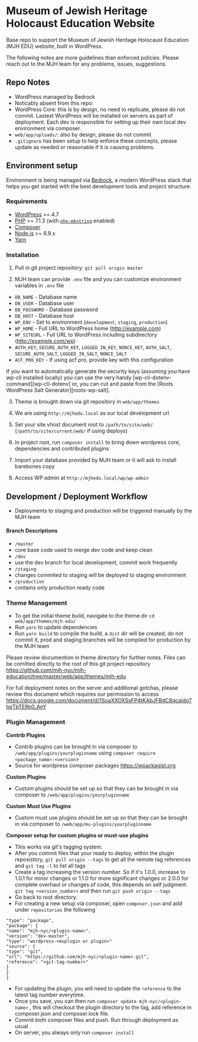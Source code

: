 # Museum of Jewish Heritage Holocaust Education Website

Base repo to support the Museum of Jewish Heritage Holocaust Education (MJH EDU) website, built in WordPress.

The following notes are more guidelines than enforced policies. Please reach out to the MJH team for any problems, issues, suggestions.

## Repo Notes

- WordPress managed by Bedrock
- Noticably absent from this repo:
- WordPress Core: this is by design, no need to replicate, please do not commit. Lastest WordPress will be installed on servers as part of deployment. Each dev is responsible for setting up their own local dev environment via composer.
- `web/app/uploads/`: also by design, please do not commit
- `.gitignore` has been setup to help enforce these concepts, please update as needed or reasonable if it is causing problems.

## Environment setup

Environment is being managed via [Bedrock](https://roots.io/bedrock/),  a modern WordPress stack that helps you get started with the best development tools and project structure.

### Requirements
* [WordPress](https://wordpress.org/) >= 4.7
* [PHP](https://secure.php.net/manual/en/install.php) >= 7.1.3 (with [`php-mbstring`](https://secure.php.net/manual/en/book.mbstring.php) enabled)
* [Composer](https://getcomposer.org/download/)
* [Node.js](http://nodejs.org/) >= 6.9.x
* [Yarn](https://yarnpkg.com/en/docs/install)

### Installation

1. Pull in git project repository:
`git pull origin master`

2. MJH team can provide `.env` file and you can customize environment variables in `.env`  file
* `DB_NAME` - Database name
* `DB_USER` - Database user
* `DB_PASSWORD` - Database password
* `DB_HOST` - Database host
* `WP_ENV` - Set to environment (`development`, `staging`, `production`)
* `WP_HOME` - Full URL to WordPress home (http://example.com)
* `WP_SITEURL` - Full URL to WordPress including subdirectory (http://example.com/wp)
* `AUTH_KEY`, `SECURE_AUTH_KEY`, `LOGGED_IN_KEY`, `NONCE_KEY`, `AUTH_SALT`, `SECURE_AUTH_SALT`, `LOGGED_IN_SALT`, `NONCE_SALT`
* `ACF_PRO_KEY` - If using acf pro, provide key with this configuration

If you want to automatically generate the security keys (assuming you have wp-cli installed locally) you can use the very handy [wp-cli-dotenv-command][wp-cli-dotenv] or, you can cut and paste from the [Roots WordPress Salt Generator][roots-wp-salt].

3. Theme is brought down via git repository in `web/app/themes`

4. We are using `http://mjhedu.local` as our local development url

5. Set your site vhost document root to `/path/to/site/web/` (`/path/to/site/current/web/` if using deploys)

6. In project root, run `composer install` to bring down wordpress core, dependencies and contributed plugins

7. Import your database provided by MJH team or it will ask to install barebones copy

8. Access WP admin at `http://mjhedu.local/wp/wp-admin`


## Development / Deployment Workflow

* Deployments to staging and production will be triggered manually by the MJH team

#### Branch Descriptions
* `/master`
* core base code used to merge dev code and keep clean
* `/dev`
* use the dev branch for local development, commit work frequently
* `/staging`
* changes commited to staging will be deployed to staging environment
* `/production`
* contains only production ready code

### Theme Management

* To get the initial theme build, navigate to the theme dir `cd web/app/themes/mjh-edu/`
* Run `yarn` to update dependencies
* Run `yarn build` to compile the build, a `dist` dir will be created, do not commit it, prod and staging branches will be compiled for production by the MJH team

Please review documention in theme directory for further notes. Files can be comitted directly to the root of this git project repository https://github.com/mjh-nyc/mjh-education/tree/master/web/app/themes/mjh-edu

For full deployment notes on the server and additional gotchas, please review this document which requires our permission to access  https://docs.google.com/document/d/1SoaXXOXSsFP4tKAbJFBdC8qcajdo7tqjTbTE9b0_AnY

### Plugin Management

**Contrib Plugins**

- Contrib plugins can be brought in via composer to `/web/app/plugins/yourpluginname` using `composer require <package_name>:<version`> 
- Source for wordpress composer packages  https://wpackagist.org

**Custom Plugins**

- Custom plugins should be set up so that they can be brought in via composer to `/web/app/plugins/yourpluginname`

**Custom Must Use Plugins**

- Custom must use plugins should be set up so that they can be brought in via composer to `/web/app/mu-plugins/yourpluginname`

**Composer setup for custom plugins or must-use plugins**

- This works via git's tagging system. 
-  After you commit files that your ready to deploy, within the plugin reposistory, `git pull origin --tags` to get all the remote tag references and  `git tag -l` to list all tags 
- Create a tag increasing the version number. So if it's 1.0.0, increase to 1.0.1 for minor changes or 1.1.0 for more significant changes or 2.0.0 for complete overhaul or changes of code, this depends on self judgment.  `git tag <version_number>` and then run `git push origin --tags`
- Go back to root directory. 
- For creating a new setup via composer, open `composer.json` and add under `repositories` the following
```,{
"type": "package",
"package": {
"name": "mjh-nyc/<plugin-name>",
"version": "dev-master",
"type": "wordpress-<muplugin or plugin>"
"source": {
"type": "git",
"url": "https://github.com/mjh-nyc/<plugin-name>.git",
"reference": "<git-tag-number>"
}
}
}
```
- For updating the plugin, you will need to update the `reference` to the latest tag number everytime. 
- Once you save, you can then run `composer update mjh-nyc/<plugin-name>` , this will checkout the plugin directory to the tag, add reference in composer.json and composer.lock file.  
- Commit both composer files and push. Run through deployment as usual
- On server, you always only run `composer install`
